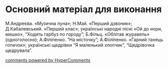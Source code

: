 <div id="hypercomments_widget" class="js-hypercomments-widget invisible"></div>


# Основний матеріал для виконання

М.Андреєва.  «Музична луна»; Н.Май. «Перший дзвоник»; Д.Кабалевський. «Перший клас»; українські народні пісні «Ой до нори, мишко»,  “Ходить гарбуз по городу”; Б.Фільц. «Облітав журавель» (одноголосно); А.Філіпенко. “На місточку”; А.Фііліпенко. «Гарний танець гопачок»; українські щедрівки “Я маленький хлопчик”, “Щедрівочка щедрувала”.

<div class="js-hypercomments-container">
    <a href="http://hypercomments.com" class="hc-link" title="comments widget">comments powered by HyperComments</a>
</div>